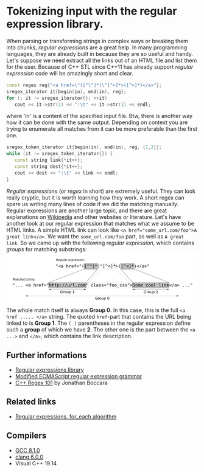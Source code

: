 # Tokenizing input with the regular expression library.
When parsing or transforming strings in complex ways or breaking them into chunks, _regular expressions_ are a great help. In many programming languages, they are already built in because they are so useful and handy. 
Let's suppose we need extract all the links out of an HTML file and list them for the user. 
Because of C++ STL since C++11 has already support _regular expression_ code will be amazingly short and clear.
```cpp
const regex reg{"<a href=\"([^\"]*)\"[^<]*>([^<]*)</a>"};
sregex_iterator it{begin(in), end(in), reg};      
for (; it != sregex_iterator{}; ++it)
   cout << it->str(2) << ":\t" << it->str(1) << endl;   
```
where 'in' is a content of the specified input file.
Btw, there is another way how it can be done with the same output. Depending on context you are trying to enumerate all matches from it can be more preferable than the first one.
```cpp
sregex_token_iterator it{begin(in), end(in), reg, {1,2}};      
while (it != sregex_token_iterator{}) {
   const string link{*it++};
   const string dest{*it++};
   cout << dest << ":\t" << link << endl;
}
```
_Regular expressions_ (or _regex_ in short) are extremely useful. 
They can look really cryptic, but it is worth learning how they work. A short regex can spare us writing many lines of code if we did the matching manually. 
Regular expressions are another large topic, and there are great explanations on [Wikipedia](https://en.wikipedia.org/wiki/Regular_expression) and other websites or literature. 
Let's have another look at our regular expression that matches what we assume to be HTML links. 
A simple HTML link can look like `<a href="some_url.com/foo">A great link</a>`.
We want the `some_url.com/foo` part, as well as `A great link`.
So we came up with the following _regular expression_, which contains _groups_ for matching substrings:  
![regex](./regex.gif)
The whole match itself is always __Group 0__. In this case, this is the full `<a href ..... </a>` string. 
The quoted `href`-part that contains the URL being linked to is __Group 1__. 
The `( )` parentheses in the regular expression define such a __group__ of which we have __2__. 
The other one is the part between the `<a ...>` and `</a>`, which contains the link description.

## Further informations
* [Regular expressions library](https://en.cppreference.com/w/cpp/regex)
* [Modified ECMAScript regular expression grammar](https://en.cppreference.com/w/cpp/regex/ecmascript)
* [C++ Regex 101](https://www.fluentcpp.com/2020/02/28/c-regex-101-simple-code-for-simple-cases-with-regexes/) by Jonathan Boccara

## Related links
* [Regular expressions. for_each algorithm](https://github.com/nikolaAV/skeleton/tree/master/algorithm/regex_for_each)

## Compilers
* [GCC 8.1.0](https://wandbox.org/)
* [clang 6.0.0](https://wandbox.org/)
* Visual C++ 19.14 
